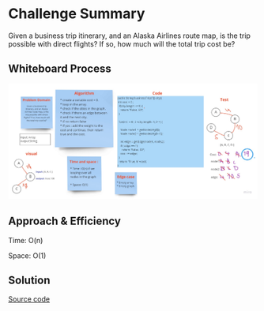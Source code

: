 # Challenge Summary
<!-- Description of the challenge -->

Given a business trip itinerary, and an Alaska Airlines route map, is the trip possible with direct flights? If so, how much will the total trip cost be?

## Whiteboard Process
<!-- Embedded whiteboard image -->

![wb](graph-business-trip.jpg)
## Approach & Efficiency
<!-- What approach did you take? Why? What is the Big O space/time for this approach? -->

Time: O(n)

Space: O(1)

## Solution
<!-- Show how to run your code, and examples of it in action -->

[ Source code ](https://github.com/Hiba-Almade/data-structures-and-algorithms/blob/main/java/graph/app/src/main/java/graph/Graph.java)
